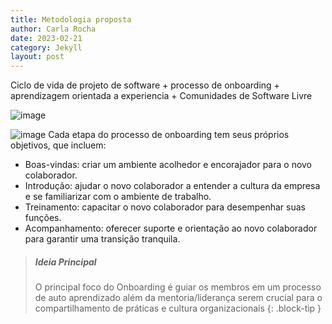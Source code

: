 ```yaml
---
title: Metodologia proposta
author: Carla Rocha
date: 2023-02-21
category: Jekyll
layout: post
---
```


Ciclo de vida de projeto de software + processo de onboarding + aprendizagem orientada a experiencia + Comunidades de Software Livre



![image](../assets/figs/LDSP.png)


![image](../assets/figs/conteudo.png)
Cada etapa do processo de onboarding tem seus próprios objetivos, que incluem:

- Boas-vindas: criar um ambiente acolhedor e encorajador para o novo colaborador.
- Introdução: ajudar o novo colaborador a entender a cultura da empresa e se familiarizar com o ambiente de trabalho.
- Treinamento: capacitar o novo colaborador para desempenhar suas funções.
- Acompanhamento: oferecer suporte e orientação ao novo colaborador para garantir uma transição tranquila.




> ##### Ideia Principal
>
> O principal foco do Onboarding é guiar os membros em um processo de auto aprendizado 
> além da mentoria/liderança serem crucial para o compartilhamento de práticas e cultura organizacionais
{: .block-tip }